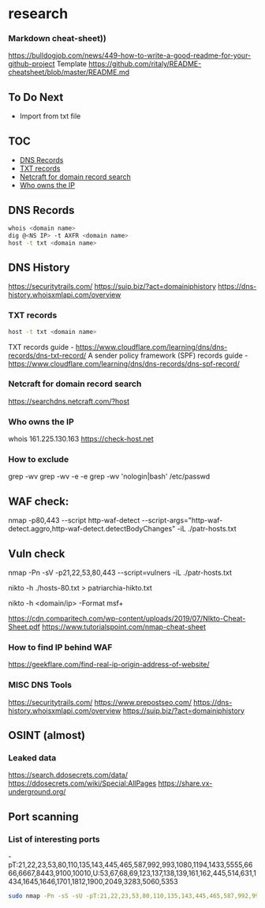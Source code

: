 # research
### Markdown cheat-sheet))
https://bulldogjob.com/news/449-how-to-write-a-good-readme-for-your-github-project
Template 
https://github.com/ritaly/README-cheatsheet/blob/master/README.md
## To Do Next
- Import from txt file



## TOC
* [DNS Records](#dns-records)
* [TXT records](#txt-records)
* [Netcraft for domain record search](*netcraft-for-domain-record-search)
* [Who owns the IP](*who-owns-the-ip)

## DNS Records 
```sh
whois <domain name>
dig @<NS IP> -t AXFR <domain name>
host -t txt <domain name>
```

## DNS History
https://securitytrails.com/
https://suip.biz/?act=domainiphistory
https://dns-history.whoisxmlapi.com/overview



### TXT records
```sh
host -t txt <domain name>
```
TXT records guide - https://www.cloudflare.com/learning/dns/dns-records/dns-txt-record/
A sender policy framework (SPF) records guide - https://www.cloudflare.com/learning/dns/dns-records/dns-spf-record/

### Netcraft for domain record search
  https://searchdns.netcraft.com/?host
  
### Who owns the IP
  whois 161.225.130.163
  https://check-host.net

### How to exclude <word> 
grep -wv <word> <filename>
grep -wv -e <word1> -e <word2> <filename>
grep -wv 'nologin\|bash' /etc/passwd
  
## WAF check:
nmap -p80,443 --script http-waf-detect --script-args="http-waf-detect.aggro,http-waf-detect.detectBodyChanges" -iL ./patr-hosts.txt

 ## Vuln check
nmap -Pn -sV -p21,22,53,80,443 --script=vulners -iL ./patr-hosts.txt

nikto -h ./hosts-80.txt > patriarchia-hikto.txt

nikto -h <domain/ip> -Format msf+

https://cdn.comparitech.com/wp-content/uploads/2019/07/NIkto-Cheat-Sheet.pdf
https://www.tutorialspoint.com/nmap-cheat-sheet

  
### How to find IP behind WAF
https://geekflare.com/find-real-ip-origin-address-of-website/
  
### MISC DNS Tools
https://securitytrails.com/
https://www.prepostseo.com/
https://dns-history.whoisxmlapi.com/overview
https://suip.biz/?act=domainiphistory
  
## OSINT (almost)

### Leaked data  
https://search.ddosecrets.com/data/  
https://ddosecrets.com/wiki/Special:AllPages
https://share.vx-underground.org/
  
  
## Port scanning  
### List of interesting ports
-pT:21,22,23,53,80,110,135,143,445,465,587,992,993,1080,1194,1433,5555,6666,6667,8443,9100,10010,U:53,67,68,69,123,137,138,139,161,162,445,514,631,1434,1645,1646,1701,1812,1900,2049,3283,5060,5353
```zsh
sudo nmap -Pn -sS -sU -pT:21,22,23,53,80,110,135,143,445,465,587,992,993,1080,1194,1433,5555,6666,6667,8443,9100,10010,U:53,67,68,69,123,137,138,139,161,162,445,514,631,1434,1645,1646,1701,1812,1900,2049,3283,5060,5353 -T4 -A -r -iL ./patr-hosts.txt -oA scanned-hosts-%D
  
```  
